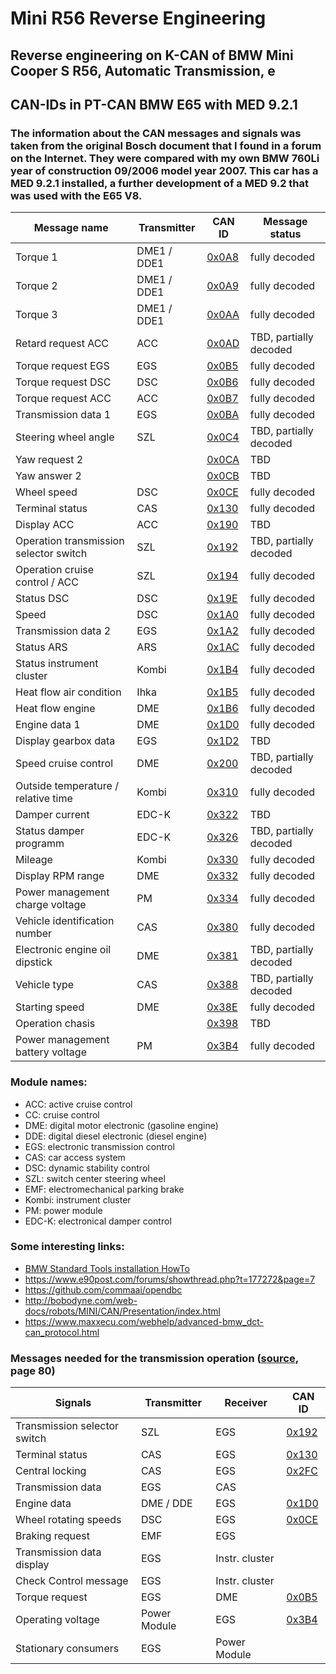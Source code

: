 # Mini R56 Reverse Engineering

## Reverse engineering on K-CAN of BMW Mini Cooper S R56, Automatic Transmission, e ##

## CAN-IDs in PT-CAN BMW E65 with MED 9.2.1 ##
### The information about the CAN messages and signals was taken from the original Bosch document that I found in a forum on the Internet. They were compared with my own BMW 760Li year of construction 09/2006 model year 2007. This car has a MED 9.2.1 installed, a further development of a MED 9.2 that was used with the E65 V8. ###

|Message name|Transmitter|CAN ID|Message status|
|-----------|-----------|------|------|
|Torque 1|DME1 / DDE1|[0x0A8](docs/0x0A8.md)|fully decoded|
|Torque 2|DME1 / DDE1|[0x0A9](docs/0x0A9.md)|fully decoded|
|Torque 3|DME1 / DDE1|[0x0AA](docs/0x0AA.md)|fully decoded|
|Retard request ACC|ACC|[0x0AD](docs/0x0AD.md)|TBD, partially decoded|
|Torque request EGS|EGS|[0x0B5](docs/0x0B5.md)|fully decoded|
|Torque request DSC|DSC|[0x0B6](docs/0x0B6.md)|fully decoded|
|Torque request ACC|ACC|[0x0B7](docs/0x0B7.md)|fully decoded|
|Transmission data 1|EGS|[0x0BA](docs/0x0BA.md)|fully decoded|
|Steering wheel angle|SZL|[0x0C4](docs/0x0C4.md)|TBD, partially decoded |
|Yaw request 2||[0x0CA](docs/0x0CA.md)|TBD|
|Yaw answer 2||[0x0CB](docs/0x0CB.md)|TBD|
|Wheel speed|DSC|[0x0CE](docs/0x0CE.md)|fully decoded|
|Terminal status|CAS|[0x130](docs/0x130.md)|fully decoded|
|Display ACC|ACC|[0x190](docs/0x190.md)|TBD|
|Operation transmission selector switch|SZL|[0x192](docs/0x192.md)|TBD, partially decoded|
|Operation cruise control / ACC|SZL|[0x194](docs/0x194.md)|fully decoded|
|Status DSC|DSC|[0x19E](docs/0x19E.md)|fully decoded|
|Speed|DSC|[0x1A0](docs/0x1A0.md)|fully decoded|
|Transmission data 2|EGS|[0x1A2](docs/0x1A2.md)|fully decoded|
|Status ARS|ARS|[0x1AC](docs/0x1AC.md)|fully decoded|
|Status instrument cluster|Kombi|[0x1B4](docs/0x1B4.md)|fully decoded|
|Heat flow air condition|Ihka|[0x1B5](docs/0x1B5.md)|fully decoded|
|Heat flow engine|DME|[0x1B6](docs/0x1B6.md)|fully decoded|
|Engine data 1|DME|[0x1D0](docs/0x1D0.md)|fully decoded|
|Display gearbox data|EGS|[0x1D2](docs/0x1D2.md)|TBD|
|Speed cruise control|DME|[0x200](docs/0x200.md)|TBD, partially decoded|
|Outside temperature / relative time|Kombi|[0x310](docs/0x310.md)|fully decoded|
|Damper current|EDC-K|[0x322](docs/0x322.md)|TBD|
|Status damper programm|EDC-K|[0x326](docs/0x326.md)|TBD, partially decoded|
|Mileage|Kombi|[0x330](docs/0x330.md)|fully decoded|
|Display RPM range|DME|[0x332](docs/0x332.md)|fully decoded|
|Power management charge voltage|PM|[0x334](docs/0x334.md)|fully decoded|
|Vehicle identification number|CAS|[0x380](docs/0x380.md)|fully decoded|
|Electronic engine oil dipstick|DME|[0x381](docs/0x381.md)|TBD, partially decoded|
|Vehicle type|CAS|[0x388](docs/0x388.md)|TBD, partially decoded|
|Starting speed|DME|[0x38E](docs/0x38E.md)|fully decoded|
|Operation chasis||[0x398](docs/0x398.md)|TBD|
|Power management battery voltage|PM|[0x3B4](docs/0x3B4.md)|fully decoded|

### Module names: ###
- ACC: active cruise control
- CC: cruise control
- DME: digital motor electronic (gasoline engine)
- DDE: digital diesel electronic (diesel engine)
- EGS: electronic transmission control
- CAS: car access system
- DSC: dynamic stability control
- SZL: switch center steering wheel
- EMF: electromechanical parking brake
- Kombi: instrument cluster
- PM: power module
- EDC-K: electronical damper control

### Some interesting links: ###

- [BMW Standard Tools installation HowTo](https://www.e90post.com/forums/showthread.php?t=1196830)
- https://www.e90post.com/forums/showthread.php?t=177272&page=7
- https://github.com/commaai/opendbc
- http://bobodyne.com/web-docs/robots/MINI/CAN/Presentation/index.html
- https://www.maxxecu.com/webhelp/advanced-bmw_dct-can_protocol.html

### Messages needed for the transmission operation ([source](docs/6HP26.pdf),  page 80) ###

|Signals|Transmitter|Receiver|CAN ID|
|-------------------|--------|--------|--------|
|Transmission selector switch|SZL|EGS|[0x192](docs/0x192.md)|
|Terminal status|CAS|EGS|[0x130](docs/0x130.md)|
|Central locking|CAS|EGS|[0x2FC](docs/0x2FC.md)|
|Transmission data|EGS|CAS||
|Engine data|DME / DDE|EGS|[0x1D0](docs/0x1D0.md)|
|Wheel rotating speeds|DSC|EGS|[0x0CE](docs/0x0CE.md)|
|Braking request|EMF|EGS||
|Transmission data display|EGS|Instr. cluster||
|Check Control message|EGS|Instr. cluster||
|Torque request|EGS|DME|[0x0B5](docs/0x0B5.md)|
|Operating voltage|Power Module|EGS|[0x3B4](docs/0x3B4.md)|
|Stationary consumers|EGS|Power Module||
